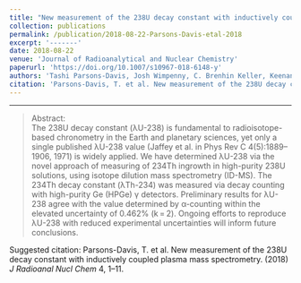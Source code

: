```yaml
---
title: "New measurement of the 238U decay constant with inductively coupled plasma mass spectrometry"
collection: publications
permalink: /publication/2018-08-22-Parsons-Davis-etal-2018
excerpt: '-------'
date: 2018-08-22
venue: 'Journal of Radioanalytical and Nuclear Chemistry'
paperurl: 'https://doi.org/10.1007/s10967-018-6148-y'
authors: 'Tashi Parsons-Davis, Josh Wimpenny, C. Brenhin Keller, Keenan Thomas, Kyle M. Samperton, Paul R. Renne, Roland Mundil, Ken Moody, Kim Knight, Michael J. Kristo, and Ross Williams'
citation: 'Parsons-Davis, T. et al. New measurement of the 238U decay constant with inductively coupled plasma mass spectrometry. (2018) <i>J Radioanal Nucl Chem</i> 4, 1–11.'
---
```

-------

>Abstract: <br/>The 238U decay constant (λU-238) is fundamental to radioisotope-based chronometry in the Earth and planetary sciences, yet only a single published λU-238 value (Jaffey et al. in Phys Rev C 4(5):1889–1906, 1971) is widely applied. We have determined λU-238 via the novel approach of measuring of 234Th ingrowth in high-purity 238U solutions, using isotope dilution mass spectrometry (ID-MS). The 234Th decay constant (λTh-234) was measured via decay counting with high-purity Ge (HPGe) γ detectors. Preliminary results for λU-238 agree with the value determined by α-counting within the elevated uncertainty of 0.462% (k = 2). Ongoing efforts to reproduce λU-238 with reduced experimental uncertainties will inform future conclusions.

Suggested citation: Parsons-Davis, T. et al. New measurement of the 238U decay constant with inductively coupled plasma mass spectrometry. (2018) <i>J Radioanal Nucl Chem</i> 4, 1–11.